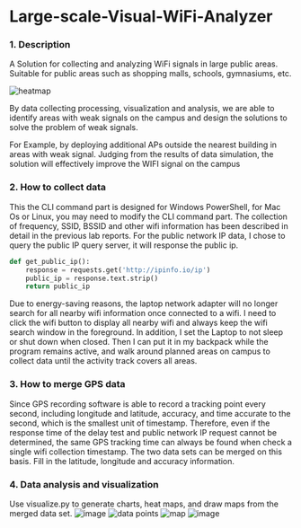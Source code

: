 # Large-scale-Visual-WiFi-Analyzer

### 1. Description

A Solution for collecting and analyzing WiFi signals in large public areas. Suitable for public areas such as shopping malls, schools, gymnasiums, etc.

![heatmap](https://github.com/Nilyang404/Visual-WiFi-Analyzer/assets/63556313/65564109-f325-4c9a-94cb-c505fa4304fd)

By data collecting processing, visualization and analysis, we are able to  identify areas with weak signals on the campus and design the solutions to solve the problem of weak signals.

For Example, by deploying additional APs outside the nearest building in areas with weak signal. Judging from the results of data simulation, the solution will effectively improve the WIFI signal on the campus

### 2. How to collect data
This the CLI command part is designed for Windows PowerShell, for Mac Os or Linux, you may need to modify the CLI command part.
The collection of frequency, SSID, BSSID and other wifi information has been described in detail in the previous lab reports. For the public network IP data, I chose to query the public IP query server, it will response the public ip.

```python
def get_public_ip():
    response = requests.get('http://ipinfo.io/ip')
    public_ip = response.text.strip()
    return public_ip
```

Due to energy-saving reasons, the laptop network adapter will no longer search for all nearby wifi information once connected to a wifi. I need to click the wifi button to display all nearby wifi and always keep the wifi search window in the foreground. In addition, I set the Laptop to not sleep or shut down when closed. Then I can put it in my backpack while the program remains active, and walk around planned areas on campus to collect data until the activity track covers all areas.

### 3. How to merge GPS data

Since GPS recording software is able to record a tracking point every second, including longitude and latitude, accuracy, and time accurate to the second, which is the smallest unit of timestamp. Therefore, even if the response time of the delay test and public network IP request cannot be determined, the same GPS tracking time can always be found when check a single wifi collection timestamp. The two data sets can be merged on this basis. Fill in the latitude, longitude and accuracy information.

### 4. Data analysis and visualization

Use visualize.py to generate charts, heat maps, and draw maps from the merged data set.
![image](https://github.com/Nilyang404/Visual-WiFi-Analyzer/assets/63556313/7256880d-eaae-40d3-9f69-eeb625d46c30)
![data points](https://github.com/Nilyang404/Visual-WiFi-Analyzer/assets/63556313/59280e6a-01a3-4318-92a4-0a97f66fb6c1)
![map](https://github.com/Nilyang404/Visual-WiFi-Analyzer/assets/63556313/db8f4963-6e83-4f22-9ecf-3ff7788f6e55)
![image](https://github.com/Nilyang404/Visual-WiFi-Analyzer/assets/63556313/aa90917e-42c9-469c-8c68-88734a71b858)


